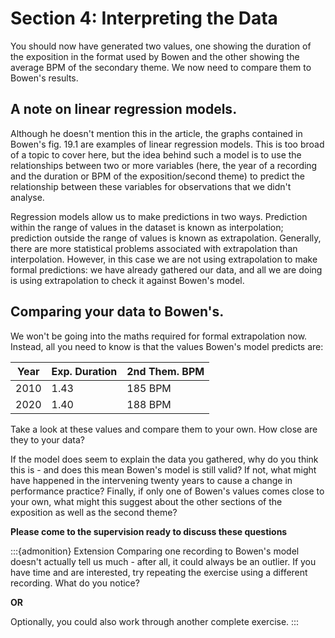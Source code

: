 # Section 4: Interpreting the Data
You should now have generated two values, one showing the duration of the exposition in the format used by Bowen and the other showing the average BPM of the secondary theme. We now need to compare them to Bowen's results.

## A note on linear regression models.
Although he doesn't mention this in the article, the graphs contained in Bowen's fig. 19.1 are examples of linear regression models. This is too broad of a topic to cover here, but the idea behind such a model is to use the relationships between two or more variables (here, the year of a recording and the duration or BPM of the exposition/second theme) to predict the relationship between these variables for observations that we didn't analyse.

Regression models allow us to make predictions in two ways. Prediction within the range of values in the dataset is known as interpolation; prediction outside the range of values is known as extrapolation. Generally, there are more statistical problems associated with extrapolation than interpolation. However, in this case we are not using extrapolation to make formal predictions: we have already gathered our data, and all we are doing is using extrapolation to check it against Bowen's model.

## Comparing your data to Bowen's.
We won't be going into the maths required for formal extrapolation now. Instead, all you need to know is that the values Bowen's model predicts are:

| Year  | Exp. Duration | 2nd Them. BPM |
| ----  | ------------- | ------------- |
| 2010  | 1.43          | 185 BPM       |
| 2020  | 1.40          | 188 BPM       | 

Take a look at these values and compare them to your own. How close are they to your data? 

If the model does seem to explain the data you gathered, why do you think this is - and does this mean Bowen's model is still valid? If not, what might have happened in the intervening twenty years to cause a change in performance practice? Finally, if only one of Bowen's values comes close to your own, what might this suggest about the other sections of the exposition as well as the second theme?

**Please come to the supervision ready to discuss these questions**

:::{admonition} Extension
Comparing one recording to Bowen's model doesn't actually tell us much - after all, it could always be an outlier. If you have time and are interested, try repeating the exercise using a different recording. What do you notice?

**OR**

Optionally, you could also work through another complete exercise.
:::